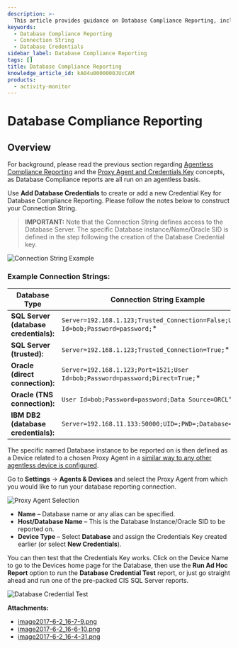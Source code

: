 ```yaml
---
description: >-
  This article provides guidance on Database Compliance Reporting, including how to create database credentials and example connection strings.
keywords:
  - Database Compliance Reporting
  - Connection String
  - Database Credentials
sidebar_label: Database Compliance Reporting
tags: []
title: Database Compliance Reporting
knowledge_article_id: kA04u0000000JUcCAM
products:
  - activity-monitor
---
```


# Database Compliance Reporting

## Overview

For background, please read the previous section regarding [Agentless Compliance Reporting](https://kb.netwrix.com/8117) and the [Proxy Agent and Credentials Key](https://helpcenter.netwrix.com/bundle/z-kb-articles-salesforce/page/kA04u0000000JRdCAM.html) concepts, as Database Compliance reports are all run on an agentless basis.

Use **Add Database Credentials** to create or add a new Credential Key for Database Compliance Reporting. Please follow the notes below to construct your Connection String.

> **IMPORTANT:** Note that the Connection String defines access to the Database Server. The specific Database instance/Name/Oracle SID is defined in the step following the creation of the Database Credential key.

![Connection String Example](https://nwxcorp--c.na147.content.force.com/sfc/dist/version/download/?oid=00D7000000091pB&ids=0684u00000LdJzx&d=%2Fa%2F4u000000LzSb%2FnpB_NH_W8ON2Wikpm9PxAoYE5aquxuzisThTwvHicL0&asPdf=false)

### Example Connection Strings:

| Database Type                      | Connection String Example                                               |
|------------------------------------|-----------------------------------------------------------------------|
| **SQL Server (database credentials):** | `Server=192.168.1.123;Trusted_Connection=False;User Id=bob;Password=password;`* |
| **SQL Server (trusted):**          | `Server=192.168.1.123;Trusted_Connection=True;`*                     |
| **Oracle (direct connection):**    | `Server=192.168.1.123;Port=1521;User Id=bob;Password=password;Direct=True;`* |
| **Oracle (TNS connection):**       | `User Id=bob;Password=password;Data Source=ORCL`*                    |
| **IBM DB2 (database credentials):**| `Server=192.168.11.133:50000;UID=;PWD=;Database=SAMPLE`              |

The specific named Database instance to be reported on is then defined as a Device related to a chosen Proxy Agent in a [similar way to any other agentless device is configured](https://kb.netwrix.com/8119).

Go to **Settings** → **Agents & Devices** and select the Proxy Agent from which you would like to run your database reporting connection.

![Proxy Agent Selection](https://nwxcorp--c.na147.content.force.com/sfc/dist/version/download/?oid=00D7000000091pB&ids=0684u00000LdK6F&d=%2Fa%2F4u000000LzjH%2FXqndoRbZvP7K7ymXJC.RRDO4_UOhLtP0uDbauS05SZw&asPdf=false)

- **Name** – Database name or any alias can be specified.
- **Host/Database Name** – This is the Database Instance/Oracle SID to be reported on.
- **Device Type** – Select **Database** and assign the Credentials Key created earlier (or select **New Credentials**).

You can then test that the Credentials Key works. Click on the Device Name to go to the Devices home page for the Database, then use the **Run Ad Hoc Report** option to run the **Database Credential Test** report, or just go straight ahead and run one of the pre-packed CIS SQL Server reports.

![Database Credential Test](https://nwxcorp--c.na147.content.force.com/sfc/dist/version/download/?oid=00D7000000091pB&ids=0684u00000LdK53&d=%2Fa%2F4u000000LzjM%2FqateiISojcKjxIEwpi2uXxMD1oTtU1KXCL9U.G0fGr8&asPdf=false)

**Attachments:**
- [image2017-6-2_16-7-9.png](https://nwxcorp--c.na147.content.force.com/sfc/dist/version/download/?oid=00D7000000091pB&ids=0684u00000LdJtn&d=%2Fa%2F4u000000Lzjb%2FeUyZGyc2Vpe.NvG.yF_1qR3GxzRDjXcUFwS6TcDKKZk&asPdf=false)
- [image2017-6-2_16-6-10.png](https://nwxcorp--c.na147.content.force.com/sfc/dist/version/download/?oid=00D7000000091pB&ids=0684u00000LdKEX&d=%2Fa%2F4u000000LzRd%2FSrkqwNlzFk834_bPvDBDZU5kUlYoFNZhZK2JXAgiWCI&asPdf=false)
- [image2017-6-2_16-4-31.png](https://nwxcorp--c.na147.content.force.com/sfc/dist/version/download/?oid=00D7000000091pB&ids=0684u00000LdK9t&d=%2Fa%2F4u000000Lzjg%2FxSxJX37z.iNUn3_KQWqtyTJ9NoKgqpwTG09u8BU2uWw&asPdf=false)